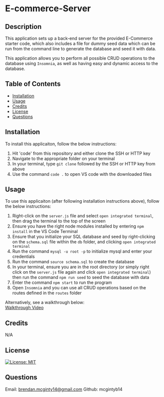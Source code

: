 # E-commerce-Server

## Description
This application sets up a back-end server for the provided E-Commerce starter code, which also includes a file for dummy seed data which can be run from the command line to generate the database and seed it with data.

This application allows you to perform all possible CRUD operations to the database using `Insomnia`, as well as having easy and dynamic access to the database. 

## Table of Contents
- [Installation](#installation)
- [Usage](#usage)
- [Credits](#credits)
- [License](#license)
- [Questions](#questions)

## Installation
To install this applicaiton, follow the below instructions:

1. Hit 'code' from this repository and either clone the SSH or HTTP key
2. Navigate to the appropriate folder on your terminal
3. In your terminal, type `git clone` followed by the SSH or HTTP key from above
4. Use the command `code .` to open VS code with the downloaded files

## Usage
To use this applicaiton (after following installation instructions above), follow the below instructions:

1. Right-click on the `server.js` file and select `open integrated terminal`, then drag the terminal to the top of the screen
2. Ensure you have the right node modules installed by entering `npm install` in the VS Code Terminal
3. Ensure that you initialize your SQL database and seed by right-clicking on the `schema.sql` file within the `db` folder, and clicking `open integrated terminal`
4. Run the command `mysql -u root -p` to initialize mysql and enter your credentials
5. Run the command `source schema.sql` to create the database
6. In your terminal, ensure you are in the root directory (or simply right click on the `server.js` file again and click `open integrated terminal`) then run the command `npm run seed` to seed the database with data 
7. Enter the command `npm start` to run the program
8. Open `Insomnia` and you can use all CRUD operations based on the routes defined in the `routes` folder

Alternatively, see a walkthrough below: <br>
<a href="https://drive.google.com/file/d/18QRLMwSGbKA74xYhOJZ27tugKyuLw1pY/view" target="_blank" rel="noopener noreferrer">Walkthrough Video</a>

## Credits
N/A

## License
[![License: MIT](https://img.shields.io/badge/License-MIT-yellow.svg)](https://opensource.org/licenses/MIT)

## Questions

Email: brendan.mcginty14@gmail.com
Github: mcgintyb14

